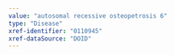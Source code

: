 ```yaml
---
value: "autosomal recessive osteopetrosis 6"
type: "Disease"
xref-identifier: "0110945"
xref-dataSource: "DOID"
---
```

